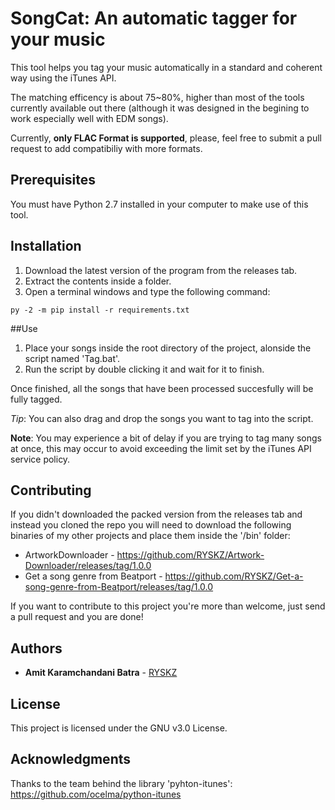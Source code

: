 # SongCat: An automatic tagger for your music
This tool helps you tag your music automatically in a standard and coherent way using the iTunes API.

The matching efficency is about 75~80%, higher than most of the tools currently available out there (although it was designed in the begining to work especially well with EDM songs).

Currently, **only FLAC Format is supported**, please, feel free to submit a pull request to add compatibiliy with more formats.

## Prerequisites
You must have Python 2.7 installed in your computer to make use of this tool.

## Installation
1. Download the latest version of the program from the releases tab.
2. Extract the contents inside a folder.
3. Open a terminal windows and type the following command:
```
py -2 -m pip install -r requirements.txt
```

##Use
1. Place your songs inside the root directory of the project, alonside the script named 'Tag.bat'.
2. Run the script by double clicking it and wait for it to finish.

Once finished, all the songs that have been processed succesfully will be fully tagged.

*Tip*: You can also drag and drop the songs you want to tag into the script.

**Note**: You may experience a bit of delay if you are trying to tag many songs at once, this may occur to avoid exceeding the limit set by the iTunes API service policy.

## Contributing
If you didn't downloaded the packed version from the releases tab and instead you cloned the repo you will need to download the following binaries of my other projects and place them inside the '/bin' folder:
- ArtworkDownloader - https://github.com/RYSKZ/Artwork-Downloader/releases/tag/1.0.0
- Get a song genre from Beatport - https://github.com/RYSKZ/Get-a-song-genre-from-Beatport/releases/tag/1.0.0

If you want to contribute to this project you're more than welcome, just send a pull request and you are done!

## Authors

* **Amit Karamchandani Batra** - [RYSKZ](https://github.com/RYSKZ)

## License

This project is licensed under the GNU v3.0 License.

## Acknowledgments

Thanks to the team behind the library 'pyhton-itunes': https://github.com/ocelma/python-itunes
